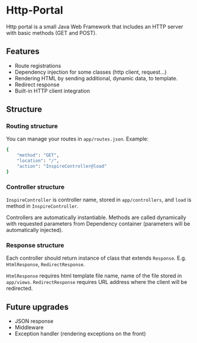# Http-Portal

Http portal is a small Java Web Framework that includes an HTTP server with basic methods (GET and POST).

## Features
- Route registrations
- Dependency injection for some classes (http client, request...)
- Rendering HTML by sending additional, dynamic data, to template.
- Redirect response
- Built-in HTTP client integration

## Structure

### Routing structure
You can manage your routes in `app/routes.json`.
Example: 
```sh
{
    "method": "GET",
    "location": "/",
    "action": "InspireController@load"
}
```

### Controller structure
`InspireController` is controller name, stored in `app/controllers`,
and `load` is method in `InspireController`.

Controllers are automatically instantiable. 
Methods are called dynamically with requested parameters from Dependency container 
(parameters will be automatically injected).

### Response structure
Each controller should return instance of class that extends `Response`. E.g. `HtmlResponse`, `RedirectResponse`.

`HtmlResponse` requires html template file name, name of the file stored in `app/views`.
`RedirectResponse` requires URL address where the client will be redirected.


## Future upgrades
- JSON response
- Middleware
- Exception handler (rendering exceptions on the front)